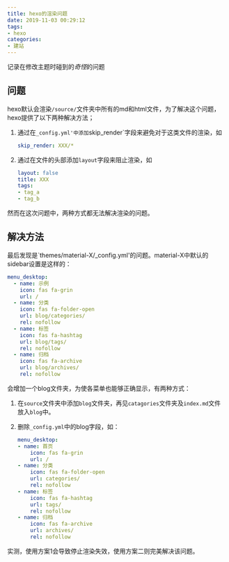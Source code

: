 ```yaml
---
title: hexo的渲染问题
date: 2019-11-03 00:29:12
tags:
- hexo
categories:
- 建站
---
```


记录在修改主题时碰到的*奇怪*的问题
<!-- more -->

## 问题  

hexo默认会渲染`/source/`文件夹中所有的md和html文件，为了解决这个问题，hexo提供了以下两种解决方法；

1. 通过在`_config.yml'中添加`skip_render`字段来避免对于这类文件的渲染，如  

    ```yml
    skip_render: XXX/*
    ```

2. 通过在文件的头部添加`layout`字段来阻止渲染，如

    ```yml
    layout: false
    title: XXX
    tags:
    - tag_a
    - tag_b
    ```

然而在这次问题中，两种方式都无法解决渲染的问题。

## 解决方法  

最后发现是`themes/material-X/_config.yml'的问题。material-X中默认的sidebar设置是这样的：

```yml
menu_desktop:
  - name: 示例
    icon: fas fa-grin
    url: /
  - name: 分类
    icon: fas fa-folder-open
    url: blog/categories/
    rel: nofollow
  - name: 标签
    icon: fas fa-hashtag
    url: blog/tags/
    rel: nofollow
  - name: 归档
    icon: fas fa-archive
    url: blog/archives/
    rel: nofollow
```

会增加一个blog文件夹，为使各菜单也能够正确显示，有两种方式：

1. 在`source`文件夹中添加`blog`文件夹，再见`catagories`文件夹及`index.md`文件放入`blog`中。  

2. 删除`_config.yml`中的blog字段，如：

    ```yml
    menu_desktop:
    - name: 首页
        icon: fas fa-grin
        url: /
    - name: 分类
        icon: fas fa-folder-open
        url: categories/
        rel: nofollow
    - name: 标签
        icon: fas fa-hashtag
        url: tags/
        rel: nofollow
    - name: 归档
        icon: fas fa-archive
        url: archives/
        rel: nofollow
    ```

实测，使用方案1会导致停止渲染失效，使用方案二则完美解决该问题。
